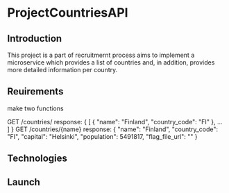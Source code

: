 # ProjectCountriesAPI

## Introduction
This project is a part of recruitmernt process aims to implement a microservice which provides a list of countries and, in addition, provides more detailed information per country.
## Reuirements
make two functions

GET /countries/
response:
          {
                   [
                             {
                                       "name": "Finland",
                                       "country_code": "FI"
                             },
                             ...
                   ]
          }
GET /countries/{name}
response:
          {
                   "name": "Finland",
                   "country_code": "FI",
                   "capital": "Helsinki",
                   "population": 5491817,
                   "flag_file_url": "<url to the flag file>"
          }
  
## Technologies
## Launch
